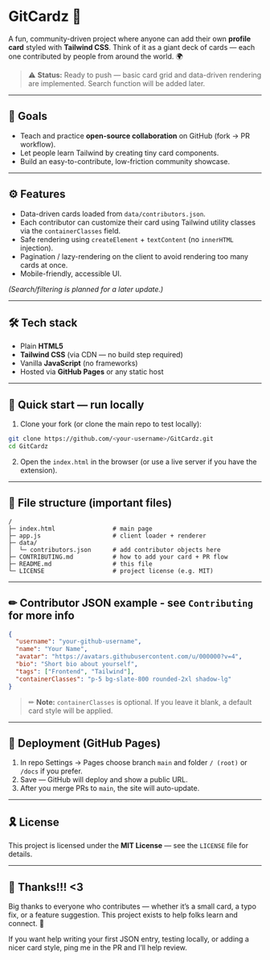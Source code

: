 # GitCardz 🚀

A fun, community-driven project where anyone can add their own **profile card** styled with **Tailwind CSS**.
Think of it as a giant deck of cards — each one contributed by people from around the world. 🌍

> ⚠️ **Status:** Ready to push — basic card grid and data-driven rendering are implemented. Search function will be added later.

---

## 🌟 Goals

* Teach and practice **open-source collaboration** on GitHub (fork → PR workflow).
* Let people learn Tailwind by creating tiny card components.
* Build an easy-to-contribute, low-friction community showcase.

---

## ⚙ Features

* Data-driven cards loaded from `data/contributors.json`.
* Each contributor can customize their card using Tailwind utility classes via the `containerClasses` field.
* Safe rendering using `createElement` + `textContent` (no `innerHTML` injection).
* Pagination / lazy-rendering on the client to avoid rendering too many cards at once.
* Mobile-friendly, accessible UI.

*(Search/filtering is planned for a later update.)*

---

## 🛠 Tech stack

* Plain **HTML5**
* **Tailwind CSS** (via CDN — no build step required)
* Vanilla **JavaScript** (no frameworks)
* Hosted via **GitHub Pages** or any static host

---

## 💨 Quick start — run locally

1. Clone your fork (or clone the main repo to test locally):

```bash
git clone https://github.com/<your-username>/GitCardz.git
cd GitCardz
```

2. Open the ```index.html``` in the browser (or use a live server if you have the extension).

---

## 📜 File structure (important files)

```
/
├─ index.html                # main page
├─ app.js                    # client loader + renderer
├─ data/
│  └─ contributors.json      # add contributor objects here
├─ CONTRIBUTING.md           # how to add your card + PR flow
├─ README.md                 # this file
└─ LICENSE                   # project license (e.g. MIT)
```

---

## ✏ Contributor JSON example - see ```Contributing``` for more info

```json
{
  "username": "your-github-username",
  "name": "Your Name",
  "avatar": "https://avatars.githubusercontent.com/u/000000?v=4",
  "bio": "Short bio about yourself",
  "tags": ["Frontend", "Tailwind"],
  "containerClasses": "p-5 bg-slate-800 rounded-2xl shadow-lg"
}
```

> ✏ **Note:** `containerClasses` is optional. If you leave it blank, a default card style will be applied.

---

## 📎 Deployment (GitHub Pages)

1. In repo Settings → Pages choose branch `main` and folder `/ (root)` or `/docs` if you prefer.
2. Save — GitHub will deploy and show a public URL.
3. After you merge PRs to `main`, the site will auto-update.

---

## 🎗 License

This project is licensed under the **MIT License** — see the `LICENSE` file for details.

---

## 🎉 Thanks!!! <3

Big thanks to everyone who contributes — whether it’s a small card, a typo fix, or a feature suggestion. This project exists to help folks learn and connect. 💜

If you want help writing your first JSON entry, testing locally, or adding a nicer card style, ping me in the PR and I’ll help review.